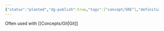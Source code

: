 ```yaml
---
{"status":"planted","dg-publish":true,"tags":["concept/SRE"],"definition":"Pull requests let you tell others about changes you've pushed to a branch in a repository so they can evaluated and merged in the target branch.","aliases":["Merge Requests"],"creation_date":"2024-05-02 17:00","permalink":"/concepts/pull-requests/","dgPassFrontmatter":true}
---
```


Often used with [[Concepts/Git\|Git]]
